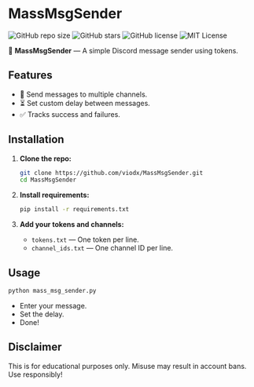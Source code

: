 # MassMsgSender

![GitHub repo size](https://img.shields.io/github/repo-size/viodx/MassMsgSender?color=blue&style=for-the-badge)
![GitHub stars](https://img.shields.io/github/stars/viodx/MassMsgSender?color=yellow&style=for-the-badge)
![GitHub license](https://img.shields.io/github/license/viodx/MassMsgSender?color=brightgreen&style=for-the-badge)
![MIT License](https://img.shields.io/badge/License-MIT-blue.svg?style=for-the-badge)

🚀 **MassMsgSender** — A simple Discord message sender using tokens.

## Features

- 📩 Send messages to multiple channels.
- ⏳ Set custom delay between messages.
- ✅ Tracks success and failures.

## Installation

1. **Clone the repo:**
    ```bash
    git clone https://github.com/viodx/MassMsgSender.git
    cd MassMsgSender
    ```

2. **Install requirements:**
    ```bash
    pip install -r requirements.txt
    ```

3. **Add your tokens and channels:**
    - `tokens.txt` — One token per line.
    - `channel_ids.txt` — One channel ID per line.

## Usage

```bash
python mass_msg_sender.py
```

- Enter your message.
- Set the delay.
- Done!

## Disclaimer

This is for educational purposes only. Misuse may result in account bans. Use responsibly!

